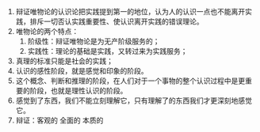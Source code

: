 1. 辩证唯物论的认识论把实践提到第一的地位，认为人的认识一点也不能离开实践，排斥一切否认实践重要性、使认识离开实践的错误理论。
2. 唯物论的两个特点：
	1. 阶级性：辩证唯物论是为无产阶级服务的；
	2. 实践性：理论的基础是实践，又转过来为实践服务；
3. 真理的标准只能是社会的实践；
4. 认识的感性阶段，就是感觉和印象的阶段。
5. 这个概念、判断和推理的阶段，在人们对于一个事物的整个认识过程中是更重要的阶段，也就是理性认识的阶段。
6. 感觉到了东西，我们不能立刻理解它，只有理解了的东西我们才更深刻地感觉它。
7. 辩证：客观的 全面的 本质的 

